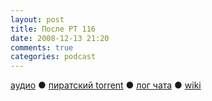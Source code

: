 ```yaml
---
layout: post
title: После РТ 116
date: 2008-12-13 21:20
comments: true
categories: podcast
---
```

[аудио](http://cdn.radio-t.com/rt116post.mp3) ● [пиратский torrent](http://pirates.radio-t.com/torrents/rt116post.mp3.torrent) ● [лог чата](http://chat.radio-t.com/logs/radio-t-116.html) ● [wiki](http://wiki.radio-t.com/%D0%9F%D0%BE%D1%81%D0%BB%D0%B5_%D0%A0%D0%A2_116)<audio src="http://cdn.radio-t.com/rt116post.mp3" preload="none">
